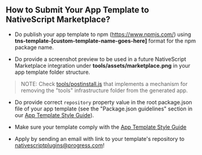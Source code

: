 ## How to Submit Your App Template to NativeScript Marketplace?

* Do publish your app template to npm (https://www.npmjs.com/) using **tns-template-[custom-template-name-goes-here]** format for the npm package name.

* Do provide a screenshot preview to be used in a future NativeScript Marketplace integration under **tools/assets/marketplace.png** in your app template folder structure.  
> NOTE: Check [tools/postinstall.js](https://github.com/NativeScript/template-master-detail/blob/master/tools/postinstall.js) that implements a mechanism for removing the "tools" infrastructure folder from the generated app.

* Do provide correct `repository` property value in the root package.json file of your app template (see the "Package.json guidelines" section in our [App Template Style Guide](https://github.com/NativeScript/nativescript-starter-kits-utils/blob/master/docs/style-guide-app-template-ng.md#packagejson-guidelines)).

* Make sure your template comply with the [App Template Style Guide](https://github.com/NativeScript/nativescript-starter-kits-utils/blob/master/docs/style-guide-app-template-ng.md)

* Apply by sending an email with link to your template's repository to nativescriptplugins@progress.com!

